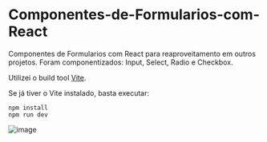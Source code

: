 # Componentes-de-Formularios-com-React
Componentes de Formularios com React para reaproveitamento em outros projetos. Foram componentizados: Input, Select, Radio e Checkbox. 

Utilizei o build tool [Vite](https://vitejs.dev/guide/#scaffolding-your-first-vite-project).<br/>

Se já tiver o Vite instalado, basta executar:
```
npm install
npm run dev
```
![image](https://drive.google.com/uc?export=view&id=1FD3b_u2aCECxjOmogycKLUMzg48N648q)
